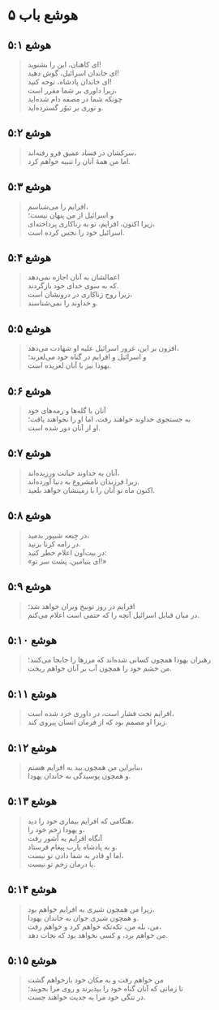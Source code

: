 # هوشع باب ۵

## هوشع ۵:۱

> ای کاهنان، این را بشنوید!  
> ای خاندان اسرائیل، گوش دهید!  
> ای خاندان پادشاه، توجه کنید!  
> زیرا داوری بر شما مقرر است،  
> چونکه شما در مصفه دام شده‌اید  
> و توری بر تبوُر گسترده‌اید.

## هوشع ۵:۲

> سرکشان در فساد عمیق فرو رفته‌اند،  
> اما من همهٔ آنان را تنبیه خواهم کرد.

## هوشع ۵:۳

> افرایم را می‌شناسم،  
> و اسرائیل از من پنهان نیست؛  
> زیرا اکنون، افرایم، تو به زناکاری پرداخته‌ای،  
> اسرائیل خود را نجس کرده است.

## هوشع ۵:۴

> اعمالشان به آنان اجازه نمی‌دهد  
> که به سوی خدای خود بازگردند.  
> زیرا روح زناکاری در درونشان است،  
> و خداوند را نمی‌شناسند.

## هوشع ۵:۵

> افزون بر این، غرور اسرائیل علیه او شهادت می‌دهد،  
> و اسرائیل و افرایم در گناه خود می‌لغزند؛  
> یهودا نیز با آنان لغزیده است.

## هوشع ۵:۶

> آنان با گله‌ها و رمه‌های خود  
> به جستجوی خداوند خواهند رفت، اما او را نخواهند یافت؛  
> او از آنان دور شده است.

## هوشع ۵:۷

> آنان به خداوند خیانت ورزیده‌اند،  
> زیرا فرزندان نامشروع به دنیا آورده‌اند.  
> اکنون ماه نو آنان را با زمینشان خواهد بلعید.

## هوشع ۵:۸

> در جِبعه شیپور بدمید،  
> در رامه کرنا بزنید.  
> در بیت‌آون اعلام خطر کنید:  
> «ای بنیامین، پشت سر تو!»

## هوشع ۵:۹

> افرایم در روز توبیخ ویران خواهد شد؛  
> در میان قبایل اسرائیل آنچه را که حتمی است اعلام می‌کنم.

## هوشع ۵:۱۰

> رهبران یهودا همچون کسانی شده‌اند که مرزها را جابجا می‌کنند؛  
> من خشم خود را همچون آب بر آنان خواهم ریخت.

## هوشع ۵:۱۱

> افرایم تحت فشار است، در داوری خرد شده است،  
> زیرا او مصمم بود که از فرمان انسان پیروی کند.

## هوشع ۵:۱۲

> بنابراین من همچون بید به افرایم هستم،  
> و همچون پوسیدگی به خاندان یهودا.

## هوشع ۵:۱۳

> هنگامی که افرایم بیماری خود را دید،  
> و یهودا زخم خود را،  
> آنگاه افرایم به آشور رفت  
> و به پادشاه یارب پیغام فرستاد.  
> اما او قادر به شفا دادن تو نیست،  
> یا درمان زخم تو نیست.

## هوشع ۵:۱۴

> زیرا من همچون شیری به افرایم خواهم بود،  
> و همچون شیری جوان به خاندان یهودا.  
> من، بله من، تکه‌تکه خواهم کرد و خواهم رفت،  
> من خواهم برد، و کسی نخواهد بود که نجات دهد.

## هوشع ۵:۱۵

> من خواهم رفت و به مکان خود بازخواهم گشت  
> تا زمانی که آنان گناه خود را بپذیرند و روی مرا بجویند؛  
> در تنگی خود مرا به جدیت خواهند جست.
